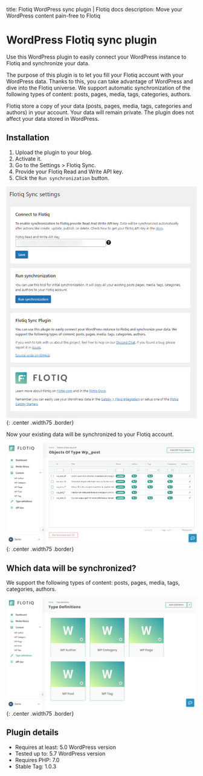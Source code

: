 title: Flotiq WordPress sync plugin | Flotiq docs
description: Move your WordPress content pain-free to Flotiq

# WordPress Flotiq sync plugin

Use this WordPress plugin to easily connect your WordPress instance to Flotiq and synchronize your data.

The purpose of this plugin is to let you fill your Flotiq account with your WordPress data. 
Thanks to this, you can take advantage of WordPress and dive into the Flotiq universe. 
We support automatic synchronization of the following types of content: posts, pages, media, tags, categories, authors.

Flotiq store a copy of your data (posts, pages, media, tags, categories and authors) in your account. 
Your data will remain private. The plugin does not affect your data stored in WordPress.


## Installation

1. Upload the plugin to your blog.
2. Activate it.
3. Go to the Settings > Flotiq Sync.
4. Provide your Flotiq Read and Write API key.
5. Click the `Run synchronization` button.

![](images/wordpress/screenshot-1.png){: .center .width75 .border}

Now your existing data will be synchronized to your Flotiq account.

![](images/wordpress/screenshot-3.png){: .center .width75 .border}

## Which data will be synchronized?

We support the following types of content: posts, pages, media, tags, categories, authors.

![](images/wordpress/screenshot-2.png){: .center .width75 .border}

## Plugin details

* Requires at least: 5.0 WordPress version
* Tested up to: 5.7 WordPress version
* Requires PHP: 7.0
* Stable Tag: 1.0.3
